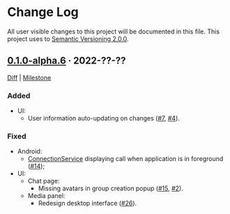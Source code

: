 Change Log
==========

All user visible changes to this project will be documented in this file. This project uses to [Semantic Versioning 2.0.0].




## [0.1.0-alpha.6] · 2022-??-??
[0.1.0-alpha.6]: /../../tree/v0.1.0-alpha.6

[Diff](/../../compare/3aa35d5bf8ba9728f54db7bf4e21425711097cda...v0.1.0-alpha.6) | [Milestone](/../../milestone/1)

### Added

- UI:
    - User information auto-updating on changes ([#7], [#4]).

### Fixed

- Android:
    - [ConnectionService] displaying call when application is in foreground ([#14]);
- UI:
    - Chat page:
        - Missing avatars in group creation popup ([#15], [#2]).
    - Media panel:
        - Redesign desktop interface ([#26]).

[#2]: /../../issues/2
[#4]: /../../issues/4
[#7]: /../../pull/7
[#14]: /../../pull/14
[#15]: /../../pull/15
[#26]: /../../pull/26




[ConnectionService]: https://developer.android.com/reference/android/telecom/ConnectionService
[Semantic Versioning 2.0.0]: https://semver.org
